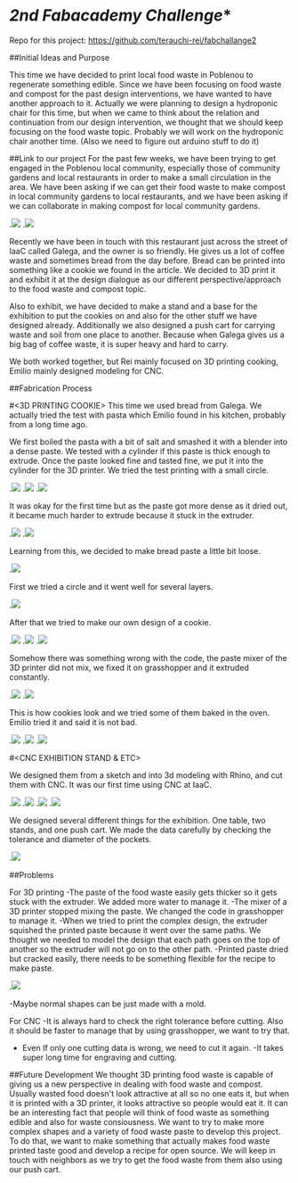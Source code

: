 *2nd Fabacademy Challenge**
===============

Repo for this project: https://github.com/terauchi-rei/fabchallange2

##Initial Ideas and Purpose 

This time we have decided to print local food waste in Poblenou to regenerate something edible. Since we have been focusing on food waste and compost for the past design interventions, we have wanted to have another approach to it. Actually we were planning to design a hydroponic chair for this time, but when we came to think about the relation and continuation from our design intervention, we thought that we should keep focusing on the food waste topic. Probably we will work on the hydroponic chair another time. (Also we need to figure out arduino stuff to do it)

##Link to our project
For the past few weeks, we have been trying to get engaged in the Poblenou local community, especially those of community gardens and local restaurants in order to make a small circulation in the area. We have been asking if we can get their food waste to make compost in local community gardens to local restaurants, and we have been asking if we can collaborate in making compost for local community gardens.

.![](../images/fabacademy/fabchallenge2/S__5234729.jpg)
.![](../images/fabacademy/fabchallenge2/S__5349426.jpg)

Recently we have been in touch with this restaurant just across the street of IaaC called Galega, and the owner is so friendly. He gives us a lot of coffee waste and sometimes bread from the day before. Bread can be printed into something like a cookie we found in the article. We decided to 3D print it and exhibit it at the design dialogue as our different perspective/approach to the food waste and compost topic.

Also to exhibit, we have decided to make a stand and a base for the exhibition to put the cookies on and also for the other stuff we have designed already. Additionally we also designed a push cart for carrying waste and soil from one place to another. Because when Galega gives us a big bag of coffee waste, it is super heavy and hard to carry. 

We both worked together, but Rei mainly focused on 3D printing cooking,  Emilio mainly designed modeling for CNC.


##Fabrication Process

#<3D PRINTING COOKIE>
This time we used bread from Galega. We actually tried the test with pasta which Emilio found in his kitchen, probably from a long time ago. 


We first boiled the pasta with a bit of salt and smashed it with a blender into a dense paste. 
We tested with a cylinder if this paste is thick enough to extrude.
Once the paste looked fine and tasted fine, we put it into the cylinder for the 3D printer. 
We tried the test printing with a small circle.

.![](../images/fabacademy/fabchallenge2/3w7AgmXdM15vgqxXv5PC1648207302-1648207390.gif)
.![](../images/fabacademy/fabchallenge2/S__5349430.jpg)
.![](../images/fabacademy/fabchallenge2/S__5349430.jpg)

It was okay for the first time but as the paste got more dense as it dried out, it became much harder to extrude because it stuck in the extruder.

.![](../images/fabacademy/fabchallenge2/S__5349427.jpg)
.![](../images/fabacademy/fabchallenge2/S__5349423.jpg)

Learning from this, we decided to make bread paste a little bit loose. 

.![](../images/fabacademy/fabchallenge2/S__5349421.jpg)

First we tried a circle and it went well for several layers.

.![](../images/fabacademy/fabchallenge2/S__5349416.jpg)

After that we tried to make our own design of a cookie. 

.![](../images/fabacademy/fabchallenge2/design.jpg)
.![](../images/fabacademy/fabchallenge2/Videotogif.gif)
.![](../images/fabacademy/fabchallenge2/Videotogif2.gif)

Somehow there was something wrong with the code, the paste mixer of the 3D printer did not mix, we fixed it on grasshopper and it extruded constantly.

.![](../images/fabacademy/fabchallenge2/S__5349391.jpg)
.![](../images/fabacademy/fabchallenge2/S__5349389.jpg)

This is how cookies look and we tried some of them baked in the oven. Emilio tried it and said it is not bad.

.![](../images/fabacademy/fabchallenge2/S__5349387.jpg)
.![](../images/fabacademy/fabchallenge2/S__5349397.jpg)
.![](../images/fabacademy/fabchallenge2/S__5349396.jpg)

#<CNC EXHIBITION STAND & ETC>

We designed them from a sketch and into 3d modeling with Rhino, and cut them with CNC. It was our first time using CNC at IaaC.

.![](../images/fabacademy/fabchallenge2/1.jpg)
.![](../images/fabacademy/fabchallenge2/2.jpg)
.![](../images/fabacademy/fabchallenge2/3.jpg)
.![](../images/fabacademy/fabchallenge2/4.jpg)

We designed several different things for the exhibition. One table, two stands, and one push cart.
We made the data carefully by checking the tolerance and diameter of the pockets.

.![](../images/fabacademy/fabchallenge2/4.jpg)


##Problems

For 3D printing
-The paste of the food waste easily gets thicker so it gets stuck with the extruder. We added more water to manage it.
-The mixer of a 3D printer stopped mixing the paste. We changed the code in grasshopper to manage it.
-When we tried to print the complex design, the extruder squished the printed paste because it went over the same paths. We thought we needed to model the design that each path goes on the top of another so the extruder will not go on to the other path.
-Printed paste dried but cracked easily, there needs to be something flexible for the recipe to make paste.

.![](../images/fabacademy/fabchallenge2/S__5349381.jpg)

-Maybe normal shapes can be just made with a mold. 

For CNC
-It is always hard to check the right  tolerance before cutting. Also it should be faster to manage that by using grasshopper, we want to try that.
- Even If only one cutting data is wrong, we need to cut it again.
-It takes super long time for engraving and cutting.

##Future Development
We thought 3D printing food waste is capable of giving us a new perspective in dealing with food waste and compost. Usually wasted food doesn't look attractive at all so no one eats it, but when it is printed with a 3D printer, it looks attractive so people would eat it. It can be an interesting fact that people will think of food waste as something edible and also for waste consiousness. 
We want to try to make  more complex shapes and a variety of food waste paste to develop this project. To do that, we want to make something that actually makes food waste printed taste good and develop a recipe for open source. 
We will keep in touch with neighbors as we try to get the food waste from them also using our push cart.





